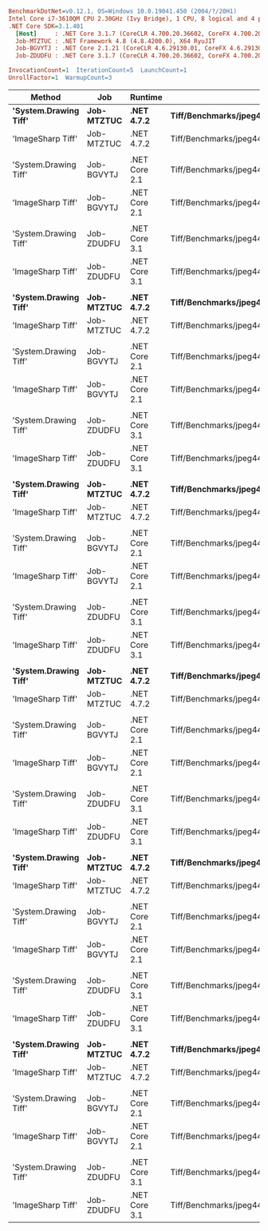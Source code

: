 ``` ini

BenchmarkDotNet=v0.12.1, OS=Windows 10.0.19041.450 (2004/?/20H1)
Intel Core i7-3610QM CPU 2.30GHz (Ivy Bridge), 1 CPU, 8 logical and 4 physical cores
.NET Core SDK=3.1.401
  [Host]     : .NET Core 3.1.7 (CoreCLR 4.700.20.36602, CoreFX 4.700.20.37001), X64 RyuJIT
  Job-MTZTUC : .NET Framework 4.8 (4.8.4200.0), X64 RyuJIT
  Job-BGVYTJ : .NET Core 2.1.21 (CoreCLR 4.6.29130.01, CoreFX 4.6.29130.02), X64 RyuJIT
  Job-ZDUDFU : .NET Core 3.1.7 (CoreCLR 4.700.20.36602, CoreFX 4.700.20.37001), X64 RyuJIT

InvocationCount=1  IterationCount=5  LaunchCount=1  
UnrollFactor=1  WarmupCount=3  

```
|                Method |        Job |       Runtime |                                               TestImage |        Mean |       Error |      StdDev |  Ratio | RatioSD |       Gen 0 |     Gen 1 |     Gen 2 |    Allocated |
|---------------------- |----------- |-------------- |-------------------------------------------------------- |------------:|------------:|------------:|-------:|--------:|------------:|----------:|----------:|-------------:|
| **&#39;System.Drawing Tiff&#39;** | **Job-MTZTUC** |    **.NET 4.7.2** | **Tiff/Benchmarks/jpeg444_big_grayscale_uncompressed.tiff** |    **180.2 ms** |    **15.21 ms** |     **2.35 ms** |   **1.00** |    **0.00** |  **85000.0000** |         **-** |         **-** |  **269221840 B** |
|     &#39;ImageSharp Tiff&#39; | Job-MTZTUC |    .NET 4.7.2 | Tiff/Benchmarks/jpeg444_big_grayscale_uncompressed.tiff | 31,527.8 ms | 4,371.70 ms | 1,135.32 ms | 176.11 |    8.81 |   1000.0000 | 1000.0000 | 1000.0000 | 1342029912 B |
|                       |            |               |                                                         |             |             |             |        |         |             |           |           |              |
| &#39;System.Drawing Tiff&#39; | Job-BGVYTJ | .NET Core 2.1 | Tiff/Benchmarks/jpeg444_big_grayscale_uncompressed.tiff |    185.5 ms |    15.88 ms |     2.46 ms |   1.00 |    0.00 |  85000.0000 |         - |         - |  268813936 B |
|     &#39;ImageSharp Tiff&#39; | Job-BGVYTJ | .NET Core 2.1 | Tiff/Benchmarks/jpeg444_big_grayscale_uncompressed.tiff | 17,768.7 ms |   116.03 ms |    30.13 ms |  95.84 |    1.13 |   1000.0000 | 1000.0000 | 1000.0000 | 1342016464 B |
|                       |            |               |                                                         |             |             |             |        |         |             |           |           |              |
| &#39;System.Drawing Tiff&#39; | Job-ZDUDFU | .NET Core 3.1 | Tiff/Benchmarks/jpeg444_big_grayscale_uncompressed.tiff |    149.9 ms |     8.23 ms |     1.27 ms |   1.00 |    0.00 |           - |         - |         - |        176 B |
|     &#39;ImageSharp Tiff&#39; | Job-ZDUDFU | .NET Core 3.1 | Tiff/Benchmarks/jpeg444_big_grayscale_uncompressed.tiff | 16,782.2 ms |   718.14 ms |   111.13 ms | 111.94 |    0.80 |   1000.0000 | 1000.0000 | 1000.0000 | 1342016440 B |
|                       |            |               |                                                         |             |             |             |        |         |             |           |           |              |
| **&#39;System.Drawing Tiff&#39;** | **Job-MTZTUC** |    **.NET 4.7.2** |   **Tiff/Benchmarks/jpeg444_big_palette_uncompressed.tiff** |    **178.0 ms** |     **7.07 ms** |     **1.83 ms** |   **1.00** |    **0.00** |  **85000.0000** |         **-** |         **-** |  **269221840 B** |
|     &#39;ImageSharp Tiff&#39; | Job-MTZTUC |    .NET 4.7.2 |   Tiff/Benchmarks/jpeg444_big_palette_uncompressed.tiff | 33,721.9 ms |    78.03 ms |    12.08 ms | 188.96 |    1.80 |   1000.0000 | 1000.0000 | 1000.0000 | 1342023280 B |
|                       |            |               |                                                         |             |             |             |        |         |             |           |           |              |
| &#39;System.Drawing Tiff&#39; | Job-BGVYTJ | .NET Core 2.1 |   Tiff/Benchmarks/jpeg444_big_palette_uncompressed.tiff |    180.1 ms |     8.81 ms |     2.29 ms |   1.00 |    0.00 |  85000.0000 |         - |         - |  268815616 B |
|     &#39;ImageSharp Tiff&#39; | Job-BGVYTJ | .NET Core 2.1 |   Tiff/Benchmarks/jpeg444_big_palette_uncompressed.tiff | 22,941.4 ms |   728.12 ms |   189.09 ms | 127.37 |    1.07 |   1000.0000 | 1000.0000 | 1000.0000 | 1342022368 B |
|                       |            |               |                                                         |             |             |             |        |         |             |           |           |              |
| &#39;System.Drawing Tiff&#39; | Job-ZDUDFU | .NET Core 3.1 |   Tiff/Benchmarks/jpeg444_big_palette_uncompressed.tiff |    145.5 ms |     3.20 ms |     0.50 ms |   1.00 |    0.00 |           - |         - |         - |        176 B |
|     &#39;ImageSharp Tiff&#39; | Job-ZDUDFU | .NET Core 3.1 |   Tiff/Benchmarks/jpeg444_big_palette_uncompressed.tiff | 21,485.0 ms |   711.10 ms |   184.67 ms | 148.04 |    0.66 |   1000.0000 | 1000.0000 | 1000.0000 | 1342025632 B |
|                       |            |               |                                                         |             |             |             |        |         |             |           |           |              |
| **&#39;System.Drawing Tiff&#39;** | **Job-MTZTUC** |    **.NET 4.7.2** |            **Tiff/Benchmarks/jpeg444_big_rgb_deflate.tiff** |  **2,518.2 ms** |    **76.22 ms** |    **19.79 ms** |   **1.00** |    **0.00** |   **6000.0000** |         **-** |         **-** |   **29598616 B** |
|     &#39;ImageSharp Tiff&#39; | Job-MTZTUC |    .NET 4.7.2 |            Tiff/Benchmarks/jpeg444_big_rgb_deflate.tiff | 29,327.2 ms |   102.72 ms |    26.68 ms |  11.65 |    0.10 |   1000.0000 | 1000.0000 | 1000.0000 | 1124088224 B |
|                       |            |               |                                                         |             |             |             |        |         |             |           |           |              |
| &#39;System.Drawing Tiff&#39; | Job-BGVYTJ | .NET Core 2.1 |            Tiff/Benchmarks/jpeg444_big_rgb_deflate.tiff |  2,500.3 ms |    67.24 ms |    10.41 ms |   1.00 |    0.00 |   6000.0000 |         - |         - |   29528752 B |
|     &#39;ImageSharp Tiff&#39; | Job-BGVYTJ | .NET Core 2.1 |            Tiff/Benchmarks/jpeg444_big_rgb_deflate.tiff | 18,974.7 ms |   199.58 ms |    30.89 ms |   7.59 |    0.04 |   1000.0000 | 1000.0000 | 1000.0000 | 1123947608 B |
|                       |            |               |                                                         |             |             |             |        |         |             |           |           |              |
| &#39;System.Drawing Tiff&#39; | Job-ZDUDFU | .NET Core 3.1 |            Tiff/Benchmarks/jpeg444_big_rgb_deflate.tiff |  2,541.1 ms |    21.36 ms |     5.55 ms |   1.00 |    0.00 |           - |         - |         - |        176 B |
|     &#39;ImageSharp Tiff&#39; | Job-ZDUDFU | .NET Core 3.1 |            Tiff/Benchmarks/jpeg444_big_rgb_deflate.tiff | 17,974.8 ms |   751.73 ms |   116.33 ms |   7.07 |    0.04 |   1000.0000 | 1000.0000 | 1000.0000 | 1123949960 B |
|                       |            |               |                                                         |             |             |             |        |         |             |           |           |              |
| **&#39;System.Drawing Tiff&#39;** | **Job-MTZTUC** |    **.NET 4.7.2** |                **Tiff/Benchmarks/jpeg444_big_rgb_lzw.tiff** |  **3,368.4 ms** |    **40.71 ms** |     **6.30 ms** |   **1.00** |    **0.00** |   **4000.0000** |         **-** |         **-** |   **22835824 B** |
|     &#39;ImageSharp Tiff&#39; | Job-MTZTUC |    .NET 4.7.2 |                Tiff/Benchmarks/jpeg444_big_rgb_lzw.tiff | 28,919.9 ms |   705.58 ms |   183.24 ms |   8.57 |    0.04 |   1000.0000 | 1000.0000 | 1000.0000 | 1123956384 B |
|                       |            |               |                                                         |             |             |             |        |         |             |           |           |              |
| &#39;System.Drawing Tiff&#39; | Job-BGVYTJ | .NET Core 2.1 |                Tiff/Benchmarks/jpeg444_big_rgb_lzw.tiff |  3,365.1 ms |    36.93 ms |     5.72 ms |   1.00 |    0.00 |   4000.0000 |         - |         - |   22789840 B |
|     &#39;ImageSharp Tiff&#39; | Job-BGVYTJ | .NET Core 2.1 |                Tiff/Benchmarks/jpeg444_big_rgb_lzw.tiff | 17,905.1 ms |    40.08 ms |    10.41 ms |   5.32 |    0.01 |   1000.0000 | 1000.0000 | 1000.0000 | 1123949072 B |
|                       |            |               |                                                         |             |             |             |        |         |             |           |           |              |
| &#39;System.Drawing Tiff&#39; | Job-ZDUDFU | .NET Core 3.1 |                Tiff/Benchmarks/jpeg444_big_rgb_lzw.tiff |  3,377.6 ms |   125.36 ms |    32.56 ms |   1.00 |    0.00 |           - |         - |         - |        176 B |
|     &#39;ImageSharp Tiff&#39; | Job-ZDUDFU | .NET Core 3.1 |                Tiff/Benchmarks/jpeg444_big_rgb_lzw.tiff | 16,998.0 ms |   460.59 ms |   119.61 ms |   5.03 |    0.07 |   1000.0000 | 1000.0000 | 1000.0000 | 1123952144 B |
|                       |            |               |                                                         |             |             |             |        |         |             |           |           |              |
| **&#39;System.Drawing Tiff&#39;** | **Job-MTZTUC** |    **.NET 4.7.2** |           **Tiff/Benchmarks/jpeg444_big_rgb_packbits.tiff** |  **1,849.3 ms** |    **43.52 ms** |    **11.30 ms** |   **1.00** |    **0.00** | **255000.0000** |         **-** |         **-** |  **812350880 B** |
|     &#39;ImageSharp Tiff&#39; | Job-MTZTUC |    .NET 4.7.2 |           Tiff/Benchmarks/jpeg444_big_rgb_packbits.tiff | 29,360.0 ms |   157.78 ms |    40.98 ms |  15.88 |    0.12 |           - |         - |         - | 2690323752 B |
|                       |            |               |                                                         |             |             |             |        |         |             |           |           |              |
| &#39;System.Drawing Tiff&#39; | Job-BGVYTJ | .NET Core 2.1 |           Tiff/Benchmarks/jpeg444_big_rgb_packbits.tiff |  1,882.7 ms |    64.85 ms |    16.84 ms |   1.00 |    0.00 | 255000.0000 |         - |         - |  811943568 B |
|     &#39;ImageSharp Tiff&#39; | Job-BGVYTJ | .NET Core 2.1 |           Tiff/Benchmarks/jpeg444_big_rgb_packbits.tiff | 18,967.7 ms |   445.86 ms |   115.79 ms |  10.08 |    0.09 |           - |         - |         - | 2690318648 B |
|                       |            |               |                                                         |             |             |             |        |         |             |           |           |              |
| &#39;System.Drawing Tiff&#39; | Job-ZDUDFU | .NET Core 3.1 |           Tiff/Benchmarks/jpeg444_big_rgb_packbits.tiff |  1,743.2 ms |    78.50 ms |    20.39 ms |   1.00 |    0.00 |           - |         - |         - |        176 B |
|     &#39;ImageSharp Tiff&#39; | Job-ZDUDFU | .NET Core 3.1 |           Tiff/Benchmarks/jpeg444_big_rgb_packbits.tiff | 17,379.6 ms |   243.53 ms |    63.24 ms |   9.97 |    0.10 |           - |         - |         - | 2690321912 B |
|                       |            |               |                                                         |             |             |             |        |         |             |           |           |              |
| **&#39;System.Drawing Tiff&#39;** | **Job-MTZTUC** |    **.NET 4.7.2** |       **Tiff/Benchmarks/jpeg444_big_rgb_uncompressed.tiff** |    **758.5 ms** |     **9.75 ms** |     **2.53 ms** |   **1.00** |    **0.00** | **255000.0000** |         **-** |         **-** |  **806059984 B** |
|     &#39;ImageSharp Tiff&#39; | Job-MTZTUC |    .NET 4.7.2 |       Tiff/Benchmarks/jpeg444_big_rgb_uncompressed.tiff | 29,198.2 ms |   677.81 ms |   176.03 ms |  38.50 |    0.19 |           - |         - |         - | 1878827096 B |
|                       |            |               |                                                         |             |             |             |        |         |             |           |           |              |
| &#39;System.Drawing Tiff&#39; | Job-BGVYTJ | .NET Core 2.1 |       Tiff/Benchmarks/jpeg444_big_rgb_uncompressed.tiff |    760.1 ms |    15.95 ms |     2.47 ms |   1.00 |    0.00 | 255000.0000 |         - |         - |  805652192 B |
|     &#39;ImageSharp Tiff&#39; | Job-BGVYTJ | .NET Core 2.1 |       Tiff/Benchmarks/jpeg444_big_rgb_uncompressed.tiff | 18,457.2 ms |    35.60 ms |     5.51 ms |  24.28 |    0.08 |           - |         - |         - | 1878821992 B |
|                       |            |               |                                                         |             |             |             |        |         |             |           |           |              |
| &#39;System.Drawing Tiff&#39; | Job-ZDUDFU | .NET Core 3.1 |       Tiff/Benchmarks/jpeg444_big_rgb_uncompressed.tiff |    629.5 ms |    11.40 ms |     2.96 ms |   1.00 |    0.00 |           - |         - |         - |        176 B |
|     &#39;ImageSharp Tiff&#39; | Job-ZDUDFU | .NET Core 3.1 |       Tiff/Benchmarks/jpeg444_big_rgb_uncompressed.tiff | 17,579.8 ms |   371.72 ms |    96.54 ms |  27.93 |    0.11 |           - |         - |         - | 1878825256 B |
